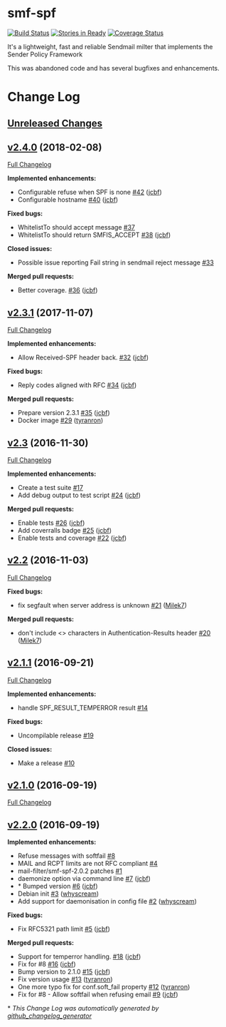 smf-spf
=======

[![Build Status](https://travis-ci.org/jcbf/smf-spf.svg?branch=master)](https://travis-ci.org/jcbf/smf-spf)
[![Stories in Ready](https://badge.waffle.io/jcbf/smf-spf.svg?label=ready&title=Ready)](http://waffle.io/jcbf/smf-spf)
[![Coverage Status](https://coveralls.io/repos/github/jcbf/smf-spf/badge.svg?branch=master)](https://coveralls.io/github/jcbf/smf-spf?branch=master)

It's a lightweight, fast and reliable Sendmail milter that implements the Sender Policy Framework

This was abandoned code and has several bugfixes and enhancements.

# Change Log

## [Unreleased Changes](https://github.com/jcbf/smf-spf/compare/v2.4.0...HEAD)

## [v2.4.0](https://github.com/jcbf/smf-spf/tree/v2.4.0) (2018-02-08)
[Full Changelog](https://github.com/jcbf/smf-spf/compare/v2.3.1...v2.4.0)

**Implemented enhancements:**

- Configurable refuse when SPF is none [\#42](https://github.com/jcbf/smf-spf/pull/42) ([jcbf](https://github.com/jcbf))
- Configurable hostname [\#40](https://github.com/jcbf/smf-spf/pull/40) ([jcbf](https://github.com/jcbf))

**Fixed bugs:**

- WhitelistTo should accept message [\#37](https://github.com/jcbf/smf-spf/issues/37)
- WhitelistTo should return SMFIS\_ACCEPT [\#38](https://github.com/jcbf/smf-spf/pull/38) ([jcbf](https://github.com/jcbf))

**Closed issues:**

- Possible issue reporting Fail string in sendmail reject message [\#33](https://github.com/jcbf/smf-spf/issues/33)

**Merged pull requests:**

- Better coverage. [\#36](https://github.com/jcbf/smf-spf/pull/36) ([jcbf](https://github.com/jcbf))

## [v2.3.1](https://github.com/jcbf/smf-spf/tree/v2.3.1) (2017-11-07)
[Full Changelog](https://github.com/jcbf/smf-spf/compare/v2.3...v2.3.1)

**Implemented enhancements:**

- Allow Received-SPF header back. [\#32](https://github.com/jcbf/smf-spf/pull/32) ([jcbf](https://github.com/jcbf))

**Fixed bugs:**

- Reply codes aligned with RFC [\#34](https://github.com/jcbf/smf-spf/pull/34) ([jcbf](https://github.com/jcbf))

**Merged pull requests:**

- Prepare version 2.3.1 [\#35](https://github.com/jcbf/smf-spf/pull/35) ([jcbf](https://github.com/jcbf))
- Docker image [\#29](https://github.com/jcbf/smf-spf/pull/29) ([tyranron](https://github.com/tyranron))

## [v2.3](https://github.com/jcbf/smf-spf/tree/v2.3) (2016-11-30)
[Full Changelog](https://github.com/jcbf/smf-spf/compare/v2.2...v2.3)

**Implemented enhancements:**

- Create a test suite [\#17](https://github.com/jcbf/smf-spf/issues/17)
- Add debug output to test script [\#24](https://github.com/jcbf/smf-spf/pull/24) ([jcbf](https://github.com/jcbf))

**Merged pull requests:**

- Enable tests [\#26](https://github.com/jcbf/smf-spf/pull/26) ([jcbf](https://github.com/jcbf))
- Add coverralls badge [\#25](https://github.com/jcbf/smf-spf/pull/25) ([jcbf](https://github.com/jcbf))
- Enable tests and coverage [\#22](https://github.com/jcbf/smf-spf/pull/22) ([jcbf](https://github.com/jcbf))

## [v2.2](https://github.com/jcbf/smf-spf/tree/v2.2) (2016-11-03)
[Full Changelog](https://github.com/jcbf/smf-spf/compare/v2.1.1...v2.2)

**Fixed bugs:**

- fix segfault when server address is unknown [\#21](https://github.com/jcbf/smf-spf/pull/21) ([Milek7](https://github.com/Milek7))

**Merged pull requests:**

- don't include \<\> characters in Authentication-Results header [\#20](https://github.com/jcbf/smf-spf/pull/20) ([Milek7](https://github.com/Milek7))

## [v2.1.1](https://github.com/jcbf/smf-spf/tree/v2.1.1) (2016-09-21)
[Full Changelog](https://github.com/jcbf/smf-spf/compare/v2.1.0...v2.1.1)

**Implemented enhancements:**

- handle SPF\_RESULT\_TEMPERROR result [\#14](https://github.com/jcbf/smf-spf/issues/14)

**Fixed bugs:**

- Uncompilable release [\#19](https://github.com/jcbf/smf-spf/issues/19)

**Closed issues:**

- Make a release [\#10](https://github.com/jcbf/smf-spf/issues/10)

## [v2.1.0](https://github.com/jcbf/smf-spf/tree/v2.1.0) (2016-09-19)
[Full Changelog](https://github.com/jcbf/smf-spf/compare/v2.2.0...v2.1.0)

## [v2.2.0](https://github.com/jcbf/smf-spf/tree/v2.2.0) (2016-09-19)
**Implemented enhancements:**

- Refuse messages with softfail [\#8](https://github.com/jcbf/smf-spf/issues/8)
- MAIL and RCPT limits are not RFC compliant [\#4](https://github.com/jcbf/smf-spf/issues/4)
- mail-filter/smf-spf-2.0.2 patches [\#1](https://github.com/jcbf/smf-spf/issues/1)
- daemonize option via command line [\#7](https://github.com/jcbf/smf-spf/pull/7) ([jcbf](https://github.com/jcbf))
-  \*  Bumped version [\#6](https://github.com/jcbf/smf-spf/pull/6) ([jcbf](https://github.com/jcbf))
- Debian init [\#3](https://github.com/jcbf/smf-spf/pull/3) ([whyscream](https://github.com/whyscream))
- Add support for daemonisation in config file [\#2](https://github.com/jcbf/smf-spf/pull/2) ([whyscream](https://github.com/whyscream))

**Fixed bugs:**

- Fix RFC5321 path limit [\#5](https://github.com/jcbf/smf-spf/pull/5) ([jcbf](https://github.com/jcbf))

**Merged pull requests:**

- Support for temperror handling. [\#18](https://github.com/jcbf/smf-spf/pull/18) ([jcbf](https://github.com/jcbf))
- Fix for \#8 [\#16](https://github.com/jcbf/smf-spf/pull/16) ([jcbf](https://github.com/jcbf))
- Bump version to 2.1.0 [\#15](https://github.com/jcbf/smf-spf/pull/15) ([jcbf](https://github.com/jcbf))
- Fix version usage [\#13](https://github.com/jcbf/smf-spf/pull/13) ([tyranron](https://github.com/tyranron))
- One more typo fix for conf.soft\_fail property [\#12](https://github.com/jcbf/smf-spf/pull/12) ([tyranron](https://github.com/tyranron))
- Fix for \#8 - Allow softfail when refusing email [\#9](https://github.com/jcbf/smf-spf/pull/9) ([jcbf](https://github.com/jcbf))



\* *This Change Log was automatically generated by [github_changelog_generator](https://github.com/skywinder/Github-Changelog-Generator)*
